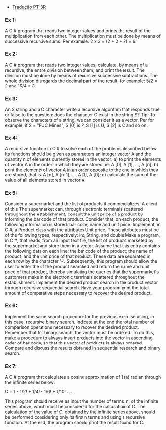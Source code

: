- [Tradução PT-BR](https://github.com/AlessandraFaria/Algorithms-and-data-structures/blob/master/Recursiveness/Tradu%C3%A7%C3%A3o.md)

### Ex 1:
A C # program that reads two integer values ​​and prints the result of the multiplication
from each other. The multiplication must be done by means of successive recursive sums. Per
example: 2 x 3 = (2 + 2 + 2) = 6.

### Ex 2:
A C # program that reads two integer values; calculate, by means of a
recursive, the entire division between them; and print the result. The division must be done by means of
recursive successive subtractions. The whole division disregards the decimal part of the result, for
example: 5/2 = 2 and 15/4 = 3.

### Ex 3:
An S string and a C character write a recursive algorithm that responds true or
false to the question: does the character C exist in the string S?
Tip: To observe the characters of a string, we can consider it as a vector. Per
for example, if S = "PUC Mines", S [0] is P, S [1] is U, S [2] is C and so on.

### Ex 4:
A recursive function in C # to solve each of the problems described
below. Its functions should be given as parameters an integer vector A and the quantity n of
elements currently stored in the vector:
a) to print the elements of vector A in the order in which they are stored, ie:
A [0], A [1], ..., A [n];
b) print the elements of vector A in an order opposite to the one in which they are
stored, that is: A [n], A [n-1], ..., A [1], A [0];
c) calculate the sum of the value of all elements stored in vector A.

### Ex 5:
Consider a supermarket and the list of products it commercializes. A client of this
The supermarket can, through electronic terminals scattered throughout the establishment, consult the
unit price of a product by informing the bar code of that product.
Consider that, on each product, the following information is stored: bar code,
name and unit price.
Implement, in C #, a Product class with the attributes
Unit price. These attributes must be of the following types, respectively: int, String, and
double
Make a program, in C #, that reads, from an input text file, the list of products
marketed by the supermarket and store them in a vector. Assume that this
entry contains the following data on each line: the bar code of the product; the name of
product; and the unit price of that product. These data are separated in each row by the
character '-'. Subsequently, this program should allow the user to enter the
of the product searched and return the name and unit price of that product, thereby simulating
the queries that the supermarket's customers make in the electronic terminals scattered throughout the
establishment. Implement the desired product search in the product vector through
recursive sequential search. Have your program print the total amount of
comparative steps necessary to recover the desired product.

### Ex 6:
Implement the same search procedure for the previous exercise using, in this case,
recursive binary search. Indicate at the end the total number of comparison operations
necessary to recover the desired product.
Remember that for binary search, the vector must be ordered. To do this, make a
procedure to always insert products into the vector in ascending order of bar code,
so that this vector of products is always ordered.
Compare and discuss the results obtained in sequential research and binary search.

 ### Ex 7:
A C # program that calculates a cosine approximation of 1 (a) radian through the
infinite series below:

C = 1 - 1/2! + 1/4! - 1/6! + 1/10! ....

This program should receive as input the number of terms, n, of the infinite series above, which
must be considered for the calculation of C. The calculation of the value of C, obtained by the infinite series
above, should be performed considering only its first n terms and using a
recursive function. At the end, the program should print the result found for C.
